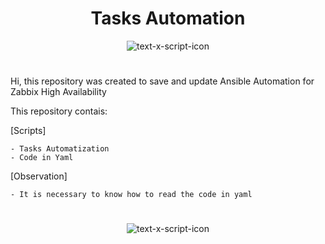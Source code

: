 <h1 align="center"> Tasks Automation </h1>

<div align="center">

![text-x-script-icon](https://cdn.iconscout.com/icon/free/png-256/free-ansible-282283.png)


 <h1>

</div>

Hi, this repository was created to save and update Ansible Automation for Zabbix High Availability

This repository contais:

[Scripts]

    - Tasks Automatization
    - Code in Yaml
    
[Observation]
  
    - It is necessary to know how to read the code in yaml
    



<div align="center">
  
  <h1></h1>
  
![text-x-script-icon](https://media.tenor.com/JO11AZatqkkAAAAC/city.gif)
  
